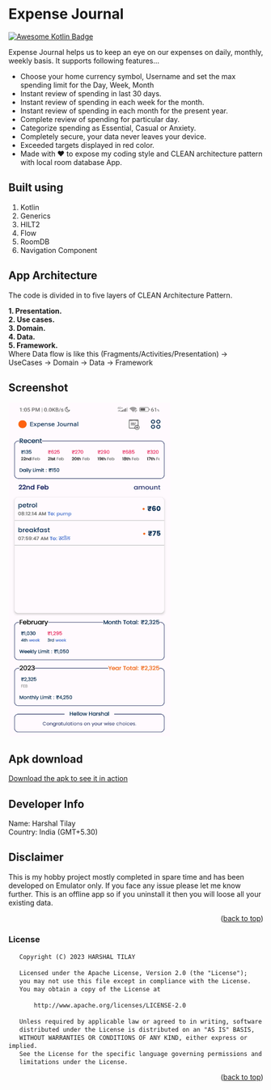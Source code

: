 <a name="readme-top"></a>
# Expense Journal
[![Awesome Kotlin Badge](https://kotlin.link/awesome-kotlin.svg)](https://github.com/KotlinBy/awesome-kotlin)

Expense Journal helps us to keep an eye on our expenses on daily, monthly, weekly basis. It supports following features...

* Choose your home currency symbol, Username and set the max spending limit for the Day, Week, Month
* Instant review of spending in last 30 days.
* Instant review of spending in each week for the month.
* Instant review of spending in each month for the present year.
* Complete review of spending for particular day.
* Categorize spending as Essential, Casual or Anxiety.
* Completely secure, your data never leaves your device.
* Exceeded targets displayed in red color.
* Made with ❤️ to expose my coding style and CLEAN architecture pattern with local room database App.


## Built using
1) Kotlin
2) Generics
3) HILT2
4) Flow
5) RoomDB
6) Navigation Component


## App Architecture
The code is divided in to five layers of CLEAN Architecture Pattern.

<b>1. Presentation.</b><br>
<b>2. Use cases.</b><br>
<b>3. Domain.</b><br>
<b>4. Data.</b><br>
<b>5. Framework.</b><br>
Where Data flow is like this (Fragments/Activities/Presentation) -> UseCases -> Domain -> Data -> Framework

## Screenshot
<a href="https://github.com/harshaltilay/ExpenseJournal">
    <img src="screenshot1.png" alt="Logo" width="320" height="660">
</a>

## Apk download
<a href="https://github.com/harshaltilay/ExpenseJournal/raw/master/ExpenseJournal.apk">
Download the apk to see it in action
</a>

<!-- CONTACT -->
## Developer Info
Name: Harshal Tilay</br>
Country: India (GMT+5.30)</br>

## Disclaimer
This is my hobby project mostly completed in spare time and has been developed on Emulator only. If you face any issue please let me know further.
This is an offline app so if you uninstall it then you will loose all your existing data.
<p align="right">(<a href="#readme-top">back to top</a>)</p>

### License
```
   Copyright (C) 2023 HARSHAL TILAY

   Licensed under the Apache License, Version 2.0 (the "License");
   you may not use this file except in compliance with the License.
   You may obtain a copy of the License at

       http://www.apache.org/licenses/LICENSE-2.0

   Unless required by applicable law or agreed to in writing, software
   distributed under the License is distributed on an "AS IS" BASIS,
   WITHOUT WARRANTIES OR CONDITIONS OF ANY KIND, either express or implied.
   See the License for the specific language governing permissions and
   limitations under the License.
```
<p align="right">(<a href="#readme-top">back to top</a>)</p>